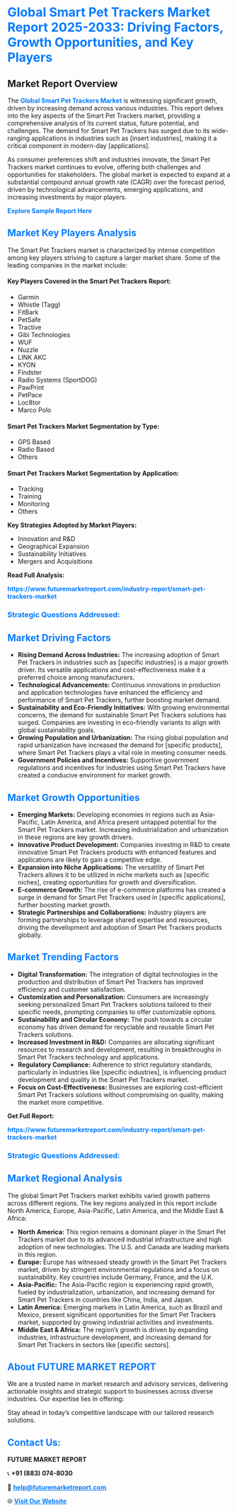 <h1 style="color: #007BFF;">Global Smart Pet Trackers Market Report 2025-2033: Driving Factors, Growth Opportunities, and Key Players</h1>

<section id="overview">
<h2>Market Report Overview</h2>
<p>The <a href="https://www.futuremarketreport.com/industry-report/smart-pet-trackers-market" style="color: #007BFF; text-decoration: none;"><strong>Global Smart Pet Trackers Market</strong></a> is witnessing significant growth, driven by increasing demand across various industries. This report delves into the key aspects of the Smart Pet Trackers market, providing a comprehensive analysis of its current status, future potential, and challenges. The demand for Smart Pet Trackers has surged due to its wide-ranging applications in industries such as [insert industries], making it a critical component in modern-day [applications].</p>
<p>As consumer preferences shift and industries innovate, the Smart Pet Trackers market continues to evolve, offering both challenges and opportunities for stakeholders. The global market is expected to expand at a substantial compound annual growth rate (CAGR) over the forecast period, driven by technological advancements, emerging applications, and increasing investments by major players.</p>
</section>

<section id="overview">
<p><a href="https://www.futuremarketreport.com/request-sample/reportId=60954" style="color: #007BFF; text-decoration: none;"><strong>Explore Sample Report Here</strong></a></p>
</section>

<section id="key-players">
<h2 style="color: #007BFF;">Market Key Players Analysis</h2>
<p>The Smart Pet Trackers market is characterized by intense competition among key players striving to capture a larger market share. Some of the leading companies in the market include:</p>
<h4>Key Players Covered in the Smart Pet Trackers Report:</h4>
<ul><li>Garmin</li><li>Whistle (Tagg)</li><li>FitBark</li><li>PetSafe</li><li>Tractive</li><li>Gibi Technologies</li><li>WUF</li><li>Nuzzle</li><li>LINK AKC</li><li>KYON</li><li>Findster</li><li>Radio Systems (SportDOG)</li><li>PawPrint</li><li>PetPace</li><li>Loc8tor</li><li>Marco Polo</li></ul>
<h4>Smart Pet Trackers Market Segmentation by Type:</h4>
<ul><li>GPS Based</li><li>Radio Based</li><li>Others</li></ul>

<h4>Smart Pet Trackers Market Segmentation by Application:</h4>
<ul><li>Tracking</li><li>Training</li><li>Monitoring</li><li>Others</li></ul>
<p><strong>Key Strategies Adopted by Market Players:</strong></p>
<ul>
<li>Innovation and R&D</li>
<li>Geographical Expansion</li>
<li>Sustainability Initiatives</li>
<li>Mergers and Acquisitions</li>
</ul>
</section>

<section>
<p><strong>Read Full Analysis: </strong></p><a href="https://www.futuremarketreport.com/industry-report/smart-pet-trackers-market" style="color: #007BFF; text-decoration: none;"><strong>https://www.futuremarketreport.com/industry-report/smart-pet-trackers-market</strong></a>
<h3 style="color: #007BFF;">Strategic Questions Addressed:</h3>
</section>

<section id="driving-factors">
<h2 style="color: #007BFF;">Market Driving Factors</h2>
<ul>
<li><strong>Rising Demand Across Industries:</strong> The increasing adoption of Smart Pet Trackers in industries such as [specific industries] is a major growth driver. Its versatile applications and cost-effectiveness make it a preferred choice among manufacturers.</li>
<li><strong>Technological Advancements:</strong> Continuous innovations in production and application technologies have enhanced the efficiency and performance of Smart Pet Trackers, further boosting market demand.</li>
<li><strong>Sustainability and Eco-Friendly Initiatives:</strong> With growing environmental concerns, the demand for sustainable Smart Pet Trackers solutions has surged. Companies are investing in eco-friendly variants to align with global sustainability goals.</li>
<li><strong>Growing Population and Urbanization:</strong> The rising global population and rapid urbanization have increased the demand for [specific products], where Smart Pet Trackers plays a vital role in meeting consumer needs.</li>
<li><strong>Government Policies and Incentives:</strong> Supportive government regulations and incentives for industries using Smart Pet Trackers have created a conducive environment for market growth.</li>
</ul>
</section>

<section id="growth-opportunities">
<h2 style="color: #007BFF;">Market Growth Opportunities</h2>
<ul>
<li><strong>Emerging Markets:</strong> Developing economies in regions such as Asia-Pacific, Latin America, and Africa present untapped potential for the Smart Pet Trackers market. Increasing industrialization and urbanization in these regions are key growth drivers.</li>
<li><strong>Innovative Product Development:</strong> Companies investing in R&D to create innovative Smart Pet Trackers products with enhanced features and applications are likely to gain a competitive edge.</li>
<li><strong>Expansion into Niche Applications:</strong> The versatility of Smart Pet Trackers allows it to be utilized in niche markets such as [specific niches], creating opportunities for growth and diversification.</li>
<li><strong>E-commerce Growth:</strong> The rise of e-commerce platforms has created a surge in demand for Smart Pet Trackers used in [specific applications], further boosting market growth.</li>
<li><strong>Strategic Partnerships and Collaborations:</strong> Industry players are forming partnerships to leverage shared expertise and resources, driving the development and adoption of Smart Pet Trackers products globally.</li>
</ul>
</section>

<section id="trending-factors">
<h2 style="color: #007BFF;">Market Trending Factors</h2>
<ul>
<li><strong>Digital Transformation:</strong> The integration of digital technologies in the production and distribution of Smart Pet Trackers has improved efficiency and customer satisfaction.</li>
<li><strong>Customization and Personalization:</strong> Consumers are increasingly seeking personalized Smart Pet Trackers solutions tailored to their specific needs, prompting companies to offer customizable options.</li>
<li><strong>Sustainability and Circular Economy:</strong> The push towards a circular economy has driven demand for recyclable and reusable Smart Pet Trackers solutions.</li>
<li><strong>Increased Investment in R&D:</strong> Companies are allocating significant resources to research and development, resulting in breakthroughs in Smart Pet Trackers technology and applications.</li>
<li><strong>Regulatory Compliance:</strong> Adherence to strict regulatory standards, particularly in industries like [specific industries], is influencing product development and quality in the Smart Pet Trackers market.</li>
<li><strong>Focus on Cost-Effectiveness:</strong> Businesses are exploring cost-efficient Smart Pet Trackers solutions without compromising on quality, making the market more competitive.</li>
</ul>
</section>

<section>
<p><strong>Get Full Report: </strong></p><a href="https://www.futuremarketreport.com/industry-report/smart-pet-trackers-market" style="color: #007BFF; text-decoration: none;"><strong>https://www.futuremarketreport.com/industry-report/smart-pet-trackers-market</strong></a>
<h3 style="color: #007BFF;">Strategic Questions Addressed:</h3>
</section>


<section id="regional-analysis">
<h2 style="color: #007BFF;">Market Regional Analysis</h2>
<p>The global Smart Pet Trackers market exhibits varied growth patterns across different regions. The key regions analyzed in this report include North America, Europe, Asia-Pacific, Latin America, and the Middle East & Africa:</p>
<ul>
<li><strong>North America:</strong> This region remains a dominant player in the Smart Pet Trackers market due to its advanced industrial infrastructure and high adoption of new technologies. The U.S. and Canada are leading markets in this region.</li>
<li><strong>Europe:</strong> Europe has witnessed steady growth in the Smart Pet Trackers market, driven by stringent environmental regulations and a focus on sustainability. Key countries include Germany, France, and the U.K.</li>
<li><strong>Asia-Pacific:</strong> The Asia-Pacific region is experiencing rapid growth, fueled by industrialization, urbanization, and increasing demand for Smart Pet Trackers in countries like China, India, and Japan.</li>
<li><strong>Latin America:</strong> Emerging markets in Latin America, such as Brazil and Mexico, present significant opportunities for the Smart Pet Trackers market, supported by growing industrial activities and investments.</li>
<li><strong>Middle East & Africa:</strong> The region’s growth is driven by expanding industries, infrastructure development, and increasing demand for Smart Pet Trackers in sectors like [specific sectors].</li>
</ul>
</section>

<footer>
<h2 style="color: #007BFF;">About FUTURE MARKET REPORT</h2>
<p>We are a trusted name in market research and advisory services, delivering actionable insights and strategic support to businesses across diverse industries. Our expertise lies in offering:</p>

<p>Stay ahead in today’s competitive landscape with our tailored research solutions.</p>

<h2 style="color: #007BFF;">Contact Us:</h2>
<p><strong>FUTURE MARKET REPORT</strong></p>
<p>📞 <strong>+91 (883) 074-8030</strong></p>
<p>📧 <strong><a href="mailto:help@futuremarketreport.com" style="color: #007BFF;">help@futuremarketreport.com</a></strong></p>
<p>🌐 <strong><a href="https://www.futuremarketreport.com/" style="color: #007BFF;">Visit Our Website</a></strong></p>
</footer>